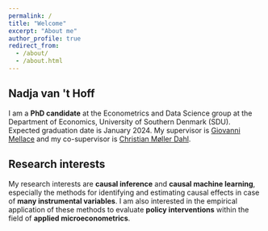 ```yaml
---
permalink: /
title: "Welcome"
excerpt: "About me"
author_profile: true
redirect_from: 
  - /about/
  - /about.html
---
```


Nadja van 't Hoff
------
I am a **PhD candidate** at the Econometrics and Data Science group at the Department of Economics, University of Southern Denmark (SDU). Expected graduation date is January 2024. My supervisor is [Giovanni Mellace](https://sites.google.com/site/giovannimellace/) and my co-supervisor is [Christian Møller Dahl](https://portal.findresearcher.sdu.dk/en/persons/christian-m%C3%B8ller-dahl). 



Research interests
------
My research interests are **causal inference** and **causal machine learning**, especially the methods for identifying and estimating causal effects in case of **many instrumental variables**. I am also interested in the empirical application of these methods to evaluate **policy interventions** within the field of **applied microeconometrics**.


<!---
![Test image](images/mstile-150x150.png)
-->
